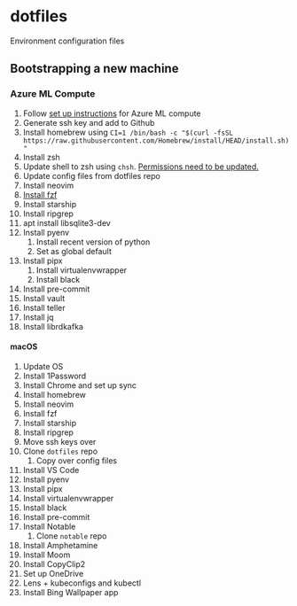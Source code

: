# dotfiles
Environment configuration files

## Bootstrapping a new machine

### Azure ML Compute

1. Follow [set up instructions](https://wiki.chrazure.cloud/general/AzureML/azureml-getting-started/) for Azure ML compute
1. Generate ssh key and add to Github
1. Install homebrew using `CI=1 /bin/bash -c "$(curl -fsSL https://raw.githubusercontent.com/Homebrew/install/HEAD/install.sh)"`
1. Install zsh
1. Update shell to zsh using `chsh`. [Permissions need to be updated.](https://askubuntu.com/questions/812420/chsh-always-asking-a-password-and-get-pam-authentication-failure)
1. Update config files from dotfiles repo
1. Install neovim
1. [Install fzf](https://github.com/junegunn/fzf#using-homebrew)
1. Install starship
1. Install ripgrep
1. apt install libsqlite3-dev
1. Install pyenv
    1. Install recent version of python
    1. Set as global default 
1. Install pipx
    1. Install virtualenvwrapper
    1. Install black
1. Install pre-commit
1. Install vault
1. Install teller
1. Install jq
1. Install librdkafka

#### macOS

1. Update OS
1. Install 1Password
1. Install Chrome and set up sync
1. Install homebrew
1. Install neovim
1. Install fzf
1. Install starship
1. Install ripgrep
1. Move ssh keys over
1. Clone `dotfiles` repo
    1. Copy over config files
1. Install VS Code
1. Install pyenv
1. Install pipx
1. Install virtualenvwrapper
1. Install black
1. Install pre-commit
1. Install Notable
    1. Clone `notable` repo
1. Install Amphetamine
1. Install Moom
1. Install CopyClip2
1. Set up OneDrive
1. Lens + kubeconfigs and kubectl
1. Install Bing Wallpaper app
